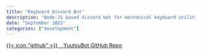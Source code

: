 ```yaml
---
title: "Keyboard Discord Bot"
description: "Node.JS based discord bot for mechanical keyboard utilities"
date: "September 2021"
categories: ["development"]
---
```


[{{< icon "github" >}}&nbsp;&nbsp;&nbsp;&nbsp;YuutsuBot GitHub Repo](https://github.com/lfgberg/yuutsu-bot)
